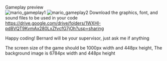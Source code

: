 Gameplay preview 
</br>
![mario_gameplay1](mario_gameplay1.gif)
![mario_gameplay2](mario_gameplay2.gif)
Download the graphics, font, and sound files to be used in your code
https://drive.google.com/drive/folders/1WXHI-pd8VQT9KvmAx280LxZfvcfG7jOh?usp=sharing

Happy coding! Bernard will be your supervisor, just ask me if anything 

The screen size of the game should be 1000px width and 448px height, 
The background image is 6784px width and 448px height 
